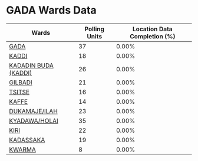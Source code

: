 
# GADA Wards Data

| Wards | Polling Units | Location Data Completion (%) |
| ---- | ----- | ------- |
| [GADA](./wards/18943-gada) | 37 | 0.00% |
| [KADDI](./wards/18944-kaddi) | 18 | 0.00% |
| [KADADIN BUDA (KADDI)](./wards/18945-kadadin-buda-(kaddi)) | 26 | 0.00% |
| [GILBADI](./wards/18946-gilbadi) | 21 | 0.00% |
| [TSITSE](./wards/18947-tsitse) | 16 | 0.00% |
| [KAFFE](./wards/18948-kaffe) | 14 | 0.00% |
| [DUKAMAJE/ILAH](./wards/18949-dukamaje/ilah) | 23 | 0.00% |
| [KYADAWA/HOLAI](./wards/18950-kyadawa/holai) | 35 | 0.00% |
| [KIRI](./wards/18951-kiri) | 22 | 0.00% |
| [KADASSAKA](./wards/18952-kadassaka) | 19 | 0.00% |
| [KWARMA](./wards/18953-kwarma) | 8 | 0.00% |




